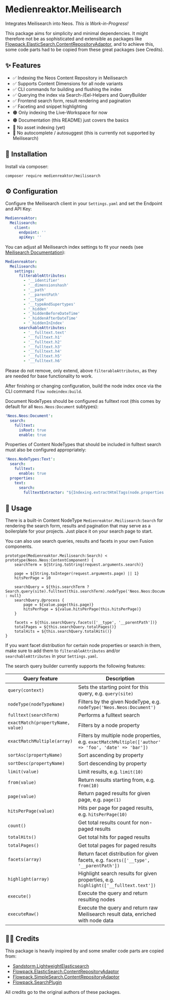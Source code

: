 # Medienreaktor.Meilisearch

Integrates Meilisearch into Neos. *This is Work-in-Progress!*

This package aims for simplicity and minimal dependencies. It might therefore not be as sophisticated and extensible as packages like [Flowpack.ElasticSearch.ContentRepositoryAdaptor](https://github.com/Flowpack/Flowpack.ElasticSearch.ContentRepositoryAdaptor), and to achieve this, some code parts had to be copied from these great packages (see Credits).

## ✨ Features

* ✅ Indexing the Neos Content Repository in Meilisearch
* ✅ Supports Content Dimensions for all node variants
* ✅ CLI commands for building and flushing the index
* ✅ Querying the index via Search-/Eel-Helpers and QueryBuilder
* ✅ Frontend search form, result rendering and pagination
* ✅ Faceting and snippet highlighting
* 🟠 Only indexing the Live-Workspace for now
* 🟠 Documentation (this README) just covers the basics
* 🔴 No asset indexing (yet)
* 🔴 No autocomplete / autosuggest (this is currently not supported by Meilisearch)

## 🚀 Installation

Install via composer:

    composer require medienreaktor/meilisearch

## ⚙️ Configuration

Configure the Meilisearch client in your `Settings.yaml` and set the Endpoint and API Key:

```yaml
Medienreaktor:
  Meilisearch:
    client:
      endpoint: ''
      apiKey: ''
```

You can adjust all Meilisearch index settings to fit your needs (see [Meilisearch Documentation](https://www.meilisearch.com/docs/reference/api/settings)):

```yaml
Medienreaktor:
  Meilisearch:
    settings:
      filterableAttributes:
        - '__identifier'
        - '__dimensionshash'
        - '__path'
        - '__parentPath'
        - '__type'
        - '__typeAndSupertypes'
        - '_hidden'
        - '_hiddenBeforeDateTime'
        - '_hiddenAfterDateTime'
        - '_hiddenInIndex'
      searchableAttributes:
        - '__fulltext.text'
        - '__fulltext.h1'
        - '__fulltext.h2'
        - '__fulltext.h3'
        - '__fulltext.h4'
        - '__fulltext.h5'
        - '__fulltext.h6'
```

Please do not remove, only extend, above `filterableAttributes`, as they are needed for base functionality to work.

After finishing or changing configuration, build the node index once via the CLI command `flow nodeindex:build`. 

Document NodeTypes should be configured as fulltext root (this comes by default for all `Neos.Neos:Document` subtypes):

```yaml
'Neos.Neos:Document':
  search:
    fulltext:
      isRoot: true
      enable: true
```

Properties of Content NodeTypes that should be included in fulltext search must also be configured appropriately:

```yaml
'Neos.NodeTypes:Text':
  search:
    fulltext:
      enable: true
  properties:
    text:
      search:
        fulltextExtractor: "${Indexing.extractHtmlTags(node.properties.text)}"
```

## 📖 Usage

There is a built-in Content NodeType `Medienreaktor.Meilisearch:Search` for rendering the search form, results and pagination that may serve as a boilerplate for your projects. Just place it on your search page to start.

You can also use search queries, results and facets in your own Fusion components.

    prototype(Medienreaktor.Meilisearch:Search) < prototype(Neos.Neos:ContentComponent) {
        searchTerm = ${String.toString(request.arguments.search)}

        page = ${String.toInteger(request.arguments.page) || 1}
        hitsPerPage = 10

        searchQuery = ${this.searchTerm ? Search.query(site).fulltext(this.searchTerm).nodeType('Neos.Neos:Document') : null}
        searchQuery.@process {
            page = ${value.page(this.page)}
            hitsPerPage = ${value.hitsPerPage(this.hitsPerPage)}
        }

        facets = ${this.searchQuery.facets(['__type', '__parentPath'])}
        totalPages = ${this.searchQuery.totalPages()}
        totalHits = ${this.searchQuery.totalHits()}
    }

If you want facet distribution for certain node properties or search in them, make sure to add them to `filterableAttributes` and/or `searchableAttributes` in your `Settings.yaml`.

The search query builder currently supports the following features:

| Query feature                                | Description                                                |
|----------------------------------------------|------------------------------------------------------------|
| `query(context)`                             | Sets the starting point for this query, e.g. `query(site)` |
| `nodeType(nodeTypeName)`                     | Filters by the given NodeType, e.g. `nodeType('Neos.Neos:Document')` |
| `fulltext(searchTerm)`                       | Performs a fulltext search |
| `exactMatch(propertyName, value)`            | Filters by a node property |
| `exactMatchMultiple(array)`                  | Filters by multiple node properties, e.g. `exactMatchMultiple(['author' => 'foo', 'date' => 'bar'])` |
| `sortAsc(propertyName)`                      | Sort ascending by property |
| `sortDesc(propertyName)`                     | Sort descending by property |
| `limit(value)`                               | Limit results, e.g. `limit(10)` |
| `from(value)`                                | Return results starting from, e.g. `from(10)` |
| `page(value)`                                | Return paged results for given page, e.g. `page(1)` |
| `hitsPerPage(value)`                         | Hits per page for paged results, e.g. `hitsPerPage(10)` |
| `count()`                                    | Get total results count for non-paged results |
| `totalHits()`                                | Get total hits for paged results |
| `totalPages()`                               | Get total pages for paged results |
| `facets(array)`                              | Return facet distribution for given facets, e.g. `facets(['__type', '__parentPath'])` |
| `highlight(array)`                           | Highlight search results for given properties, e.g. `highlight(['__fulltext.text'])` |
| `execute()`                                  | Execute the query and return resulting nodes |
| `executeRaw()`                               | Execute the query and return raw Meilisearch result data, enriched with node data |

## 👩‍💻 Credits

This package is heavily inspired by and some smaller code parts are copied from:

+ [Sandstorm.LightweightElasticsearch](https://github.com/sandstorm/LightweightElasticsearch)
+ [Flowpack.ElasticSearch.ContentRepositoryAdaptor](https://github.com/Flowpack/Flowpack.ElasticSearch.ContentRepositoryAdaptor)
+ [Flowpack.SimpleSearch.ContentRepositoryAdaptor](https://github.com/Flowpack/Flowpack.SimpleSearch.ContentRepositoryAdaptor)
+ [Flowpack.SearchPlugin](https://github.com/Flowpack/Flowpack.SearchPlugin)

All credits go to the original authors of these packages.
